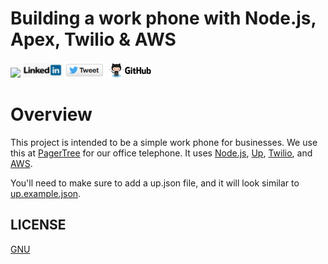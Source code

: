 # Building a work phone with Node.js, Apex, Twilio & AWS

![](https://img.shields.io/badge/license-GNU-blue.svg)
[![LinkedIn](https://raw.githubusercontent.com/USDevOps/mywechat-slack-group/master/images/linkedin.png)](https://www.linkedin.com/in/austin-miller-b2b43b36/) [![Twitter](https://raw.githubusercontent.com/USDevOps/mywechat-slack-group/master/images/twitter.png)](https://twitter.com/armiiller)  [![Github](https://raw.githubusercontent.com/USDevOps/mywechat-slack-group/master/images/github.png)](https://github.com/armiiller)

# Overview

This project is intended to be a simple work phone for businesses. We use this at [PagerTree](https://pagertree.com) for our office telephone. It uses [Node.js](https://nodejs.org/), [Up](https://github.com/apex/up), [Twilio](https://www.twilio.com/), and [AWS](https://aws.amazon.com/).

You'll need to make sure to add a up.json file, and it will look similar to [up.example.json](up.example.json).

## LICENSE
[GNU](LICENSE)
